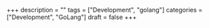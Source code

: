 +++
description = ""
tags = ["Development", "golang"]
categories = ["Development", "GoLang"]
draft = false
+++
